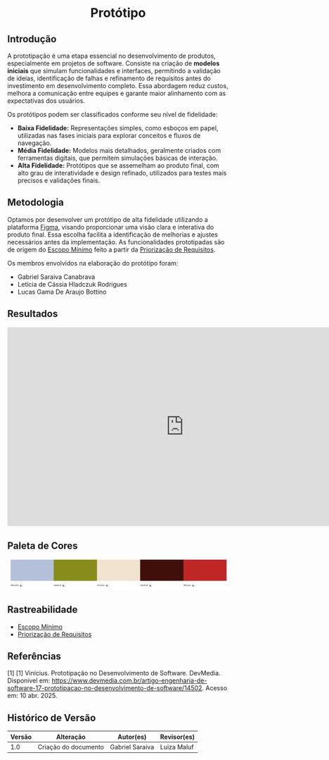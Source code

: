 <center>

# __Protótipo__

</center>

## __Introdução__


A prototipação é uma etapa essencial no desenvolvimento de produtos, especialmente em projetos de software. Consiste na criação de __modelos iniciais__ que simulam funcionalidades e interfaces, permitindo a validação de ideias, identificação de falhas e refinamento de requisitos antes do investimento em desenvolvimento completo. Essa abordagem reduz custos, melhora a comunicação entre equipes e garante maior alinhamento com as expectativas dos usuários.


Os protótipos podem ser classificados conforme seu nível de fidelidade:


- **Baixa Fidelidade:** Representações simples, como esboços em papel, utilizadas nas fases iniciais para explorar conceitos e fluxos de navegação.</li>
- **Média Fidelidade:** Modelos mais detalhados, geralmente criados com ferramentas digitais, que permitem simulações básicas de interação.</li>
- **Alta Fidelidade:** Protótipos que se assemelham ao produto final, com alto grau de interatividade e design refinado, utilizados para testes mais precisos e validações finais.


## __Metodologia__


Optamos por desenvolver um protótipo de alta fidelidade utilizando a plataforma <a href="figma.com">Figma</a>, visando proporcionar uma visão clara e interativa do produto final. Essa escolha facilita a identificação de melhorias e ajustes necessários antes da implementação. As funcionalidades prototipadas são de origem do [Escopo Mínimo](1.5.8.Escopo-minimo.md) feito a partir da [Priorização de Requisitos](1.5.7.Priorizacao.md).

Os membros envolvidos na elaboração do protótipo foram:

- Gabriel Saraiva Canabrava</li>
- Letícia de Cássia Hladczuk Rodrigues</li>
- Lucas Gama De Araujo Bottino</li>
</ul>

## __Resultados__

<iframe style="border: 1px solid rgba(0, 0, 0, 0.1);" width="800" height="450" src="https://www.figma.com/proto/32O4uTBCfRh2z1EiprOExd/EuMeAmo?node-id=30-1927&p=f&t=8oer5GsM7puegVqs-1&scaling=contain&content-scaling=fixed&page-id=30%3A20&starting-point-node-id=30%3A1927" allowfullscreen></iframe>

## __Paleta de Cores__

![Paleta de Cores](../assets/prototipação/paleta.png)

## __Rastreabilidade__

- [Escopo Mínimo](1.5.8.Escopo-minimo.md) 
- [Priorização de Requisitos](1.5.7.Priorizacao.md)


## __Referências__

[1] [1] Vinícius. Prototipação no Desenvolvimento de Software. DevMedia. Disponível em: https://www.devmedia.com.br/artigo-engenharia-de-software-17-prototipacao-no-desenvolvimento-de-software/14502. Acesso em: 10 abr. 2025.

## __Histórico de Versão__

| Versão | Alteração                 | Autor(es)      | Revisor(es)   |
| ------ | ------------------------- | -------------- | ------------- |
| 1.0    | Criação do documento      | Gabriel Saraiva    | Luiza Maluf |
